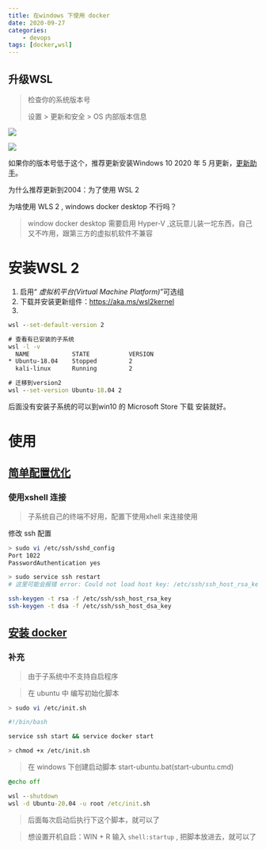 ```yaml
---
title: 在windows 下使用 docker
date: 2020-09-27
categories: 
    - devops
tags: [docker,wsl]
---
```


## 升级WSL

> 检查你的系统版本号
>
> 设置 > 更新和安全 > OS 内部版本信息


 ![](https://cdn.jsdelivr.net/gh/vinloong/imgchr@latest/notes/img/202201191102284.png)

<!--more-->


 ![](https://cdn.jsdelivr.net/gh/vinloong/imgchr@latest/notes/img/202201191102521.png)


如果你的版本号低于这个，推荐更新安装Windows 10 2020 年 5 月更新，[更新助手](https://download.microsoft.com/download/8/3/c/83c39dca-2d27-4c24-b98b-0a4d6d921c80/Windows10Upgrade9252.exe)。

为什么推荐更新到2004：为了使用 WSL 2 

为啥使用 WLS 2 , windows docker desktop 不行吗？

> window docker desktop 需要启用 Hyper-V ,这玩意儿装一坨东西，自己又不咋用，跟第三方的虚拟机软件不兼容

# 安装WSL 2

1. 启用“ *虚拟机平台(Virtual Machine Platform)*”可选组
2. 下载并安装更新组件：https://aka.ms/wsl2kernel
3. 

```cmd
wsl --set-default-version 2

# 查看有已安装的子系统
wsl -l -v
  NAME            STATE           VERSION
* Ubuntu-18.04    Stopped         2
  kali-linux      Running         2

# 迁移到version2
wsl --set-version Ubuntu-18.04 2

```

后面没有安装子系统的可以到win10 的 Microsoft Store 下载 安装就好。




# 使用

## [简单配置优化](../linux/ubuntu-tips.md)

### 使用xshell 连接

> 子系统自己的终端不好用，配置下使用xhell 来连接使用

修改 ssh 配置

```bash
> sudo vi /etc/ssh/sshd_config
Port 1022
PasswordAuthentication yes

> sudo service ssh restart
# 这里可能会报错 error: Could not load host key: /etc/ssh/ssh_host_rsa_key ...

ssh-keygen -t rsa -f /etc/ssh/ssh_host_rsa_key 
ssh-keygen -t dsa -f /etc/ssh/ssh_host_dsa_key
```

## [安装 docker](docker_install.md)


### 补充

> 由于子系统中不支持自启程序

> 在 ubuntu 中 编写初始化脚本

 ```bash
> sudo vi /etc/init.sh

#!/bin/bash

service ssh start && service docker start

> chmod +x /etc/init.sh
 ```

> 在 windows 下创建启动脚本 start-ubuntu.bat(start-ubuntu.cmd)

```cmd
@echo off

wsl --shutdown
wsl -d Ubuntu-20.04 -u root /etc/init.sh
```

> 后面每次启动后执行下这个脚本，就可以了



> 想设置开机自启：WIN + R 输入 `shell:startup` , 把脚本放进去，就可以了